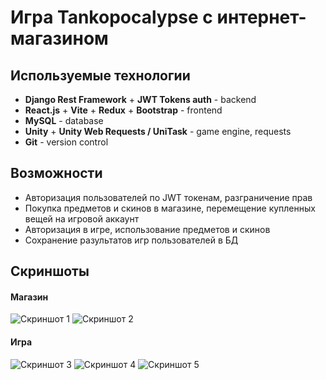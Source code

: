 # Игра Tankopocalypse с интернет-магазином
## Используемые технологии

- **Django Rest Framework** + **JWT Tokens auth** - backend
- **React.js** + **Vite** + **Redux** + **Bootstrap** - frontend
- **MySQL** - database
- **Unity** + **Unity Web Requests / UniTask** - game engine, requests
- **Git** - version control

## Возможности

- Авторизация пользователей по JWT токенам, разграничение прав
- Покупка предметов и скинов в магазине, перемещение купленных вещей на игровой аккаунт
- Авторизация в игре, использование предметов и скинов
- Сохранение разультатов игр пользователей в БД

## Скриншоты

#### Магазин
![Скриншот 1](https://i.imgur.com/w6h5lho.png)
![Скриншот 2](https://i.imgur.com/Ryxga7k.png)

#### Игра
![Скриншот 3](https://i.imgur.com/1UrlQHh.png)
![Скриншот 4](https://i.imgur.com/Umi9oEW.png)
![Скриншот 5](https://i.imgur.com/veSXp93.png)
